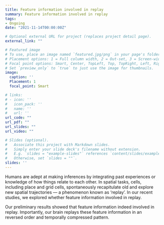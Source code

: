 ```yaml
---
title: Feature information involved in replay
summary: Feature information involved in replay
tags:
- Ongoing
date: "2021-11-14T00:00:00Z"

# Optional external URL for project (replaces project detail page).
external_link: ""

# Featured image
# To use, place an image named `featured.jpg/png` in your page's folder.
# Placement options: 1 = Full column width, 2 = Out-set, 3 = Screen-width
# Focal point options: Smart, Center, TopLeft, Top, TopRight, Left, Right, BottomLeft, Bottom, BottomRight
# Set `preview_only` to `true` to just use the image for thumbnails.
image:
  caption: ''
  Placement: 1
  focal_point: Smart

# links:
# - icon: ''
#   icon_pack: ''
#   name: ''
#   url: ''
url_code: ""
url_pdf: ""
url_slides: ""
url_video: ""

# Slides (optional).
#   Associate this project with Markdown slides.
#   Simply enter your slide deck's filename without extension.
#   E.g. `slides = "example-slides"` references `content/slides/example-slides.md`.
#   Otherwise, set `slides = ""`.
slides: ''
---
```


Humans are adept at making inferences by integrating past experiences or knowledge of how things relate to each other. In spatial tasks, cells, including place and grid cells, spontaneously recapitulate old and explore new spatial trajectories — a phenomenon known as ‘replay’. In our recent studies, we explored whether feature information involved in replay.

Our preliminary results showed that feature information indeed involved in replay. Importantly, our brain replays these feature information in an reversed order and temporally compressed pattern. 